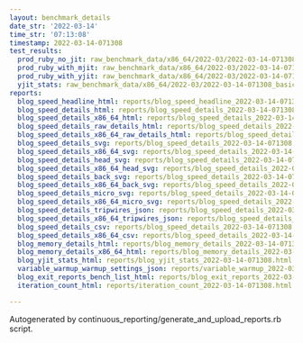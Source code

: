 ```yaml
---
layout: benchmark_details
date_str: '2022-03-14'
time_str: '07:13:08'
timestamp: 2022-03-14-071308
test_results:
  prod_ruby_no_jit: raw_benchmark_data/x86_64/2022-03/2022-03-14-071308_basic_benchmark_prod_ruby_no_jit.json
  prod_ruby_with_mjit: raw_benchmark_data/x86_64/2022-03/2022-03-14-071308_basic_benchmark_prod_ruby_with_mjit.json
  prod_ruby_with_yjit: raw_benchmark_data/x86_64/2022-03/2022-03-14-071308_basic_benchmark_prod_ruby_with_yjit.json
  yjit_stats: raw_benchmark_data/x86_64/2022-03/2022-03-14-071308_basic_benchmark_yjit_stats.json
reports:
  blog_speed_headline_html: reports/blog_speed_headline_2022-03-14-071308.html
  blog_speed_details_html: reports/blog_speed_details_2022-03-14-071308.html
  blog_speed_details_x86_64_html: reports/blog_speed_details_2022-03-14-071308.x86_64.html
  blog_speed_details_raw_details_html: reports/blog_speed_details_2022-03-14-071308.raw_details.html
  blog_speed_details_x86_64_raw_details_html: reports/blog_speed_details_2022-03-14-071308.x86_64.raw_details.html
  blog_speed_details_svg: reports/blog_speed_details_2022-03-14-071308.svg
  blog_speed_details_x86_64_svg: reports/blog_speed_details_2022-03-14-071308.x86_64.svg
  blog_speed_details_head_svg: reports/blog_speed_details_2022-03-14-071308.head.svg
  blog_speed_details_x86_64_head_svg: reports/blog_speed_details_2022-03-14-071308.x86_64.head.svg
  blog_speed_details_back_svg: reports/blog_speed_details_2022-03-14-071308.back.svg
  blog_speed_details_x86_64_back_svg: reports/blog_speed_details_2022-03-14-071308.x86_64.back.svg
  blog_speed_details_micro_svg: reports/blog_speed_details_2022-03-14-071308.micro.svg
  blog_speed_details_x86_64_micro_svg: reports/blog_speed_details_2022-03-14-071308.x86_64.micro.svg
  blog_speed_details_tripwires_json: reports/blog_speed_details_2022-03-14-071308.tripwires.json
  blog_speed_details_x86_64_tripwires_json: reports/blog_speed_details_2022-03-14-071308.x86_64.tripwires.json
  blog_speed_details_csv: reports/blog_speed_details_2022-03-14-071308.csv
  blog_speed_details_x86_64_csv: reports/blog_speed_details_2022-03-14-071308.x86_64.csv
  blog_memory_details_html: reports/blog_memory_details_2022-03-14-071308.html
  blog_memory_details_x86_64_html: reports/blog_memory_details_2022-03-14-071308.x86_64.html
  blog_yjit_stats_html: reports/blog_yjit_stats_2022-03-14-071308.html
  variable_warmup_warmup_settings_json: reports/variable_warmup_2022-03-14-071308.warmup_settings.json
  blog_exit_reports_bench_list_html: reports/blog_exit_reports_2022-03-14-071308.bench_list.html
  iteration_count_html: reports/iteration_count_2022-03-14-071308.html

---
```

Autogenerated by continuous_reporting/generate_and_upload_reports.rb script.

